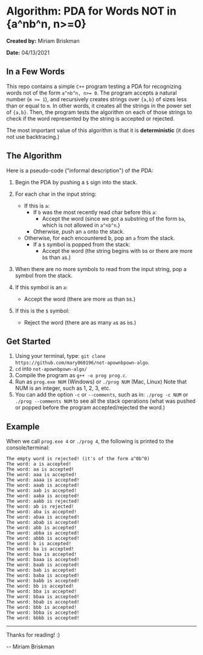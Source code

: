 # Algorithm: PDA for Words NOT in {a^nb^n, n>=0}

<b>Created by:</b> Miriam Briskman

<b>Date:</b> 04/13/2021

## In a Few Words

This repo contains a simple `C++` program testing a PDA for recognizing words not of the form `a^nb^n, n>= 0`.
The program accepts a natural number (`m >= 1`), and recursively creates strings over `{a,b}` of sizes less than or equal to `m`. In other words, it creates all the strings in the power set of `{a,b}`. Then, the program tests the algorithm on each of those strings to check if the word represented by the string is accepted or rejected.

The most important value of this algorithm is that it is <b>deterministic</b> (it does not use backtracing.)

## The Algorithm
Here is a pseudo-code ("informal description") of the PDA:
1. Begin the PDA by pushing a `$` sign into the stack. 

2. For each char in the input string:
   - If this is `a`:
     - If `b` was the most recently read char before this `a`:
       - Accept the word (since we got a substring of the form `ba`, which is not allowed in `a^nb^n`.)
     - Otherwise, push an `a` onto the stack. 
   - Otherwise, for each encountered b, pop an `a` from the stack. 
     - If a `$` symbol is popped from the stack:
       - Accept the word (the string begins with `b`s or there are more `b`s than `a`s.) 

3. When there are no more symbols to read from the input string, pop a symbol from the stack.
4. If this symbol is an `a`:
   - Accept the word (there are more `a`s than `b`s.)
5. If this is the `$` symbol:
   - Reject the word (there are as many `a`s as `b`s.)

## Get Started

1. Using your terminal, type: `git clone https://github.com/mary060196/not-apownbpown-algo`.
2. `cd` into `not-apownbpown-algo/`
3. Compile the program as `g++ -o prog prog.c`.
4. Run as `prog.exe NUM` (Windows) or `./prog NUM` (Mac, Linux)
   Note that NUM is an integer, such as 1, 2, 3, etc.
5. You can add the option `-c` or `--comments`, such as in: `./prog -c NUM` or `./prog --comments NUM`
   to see all the stack operations (what was pushed or popped before the program accepted/rejected the word.)

## Example
When we call `prog.exe 4` or `./prog 4`, the following is printed to the console/terminal:
```
The empty word is rejected! (it's of the form a^0b^0)
The word: a is accepted!
The word: aa is accepted!
The word: aaa is accepted!
The word: aaaa is accepted!
The word: aaab is accepted!
The word: aab is accepted!
The word: aaba is accepted!
The word: aabb is rejected!
The word: ab is rejected!
The word: aba is accepted!
The word: abaa is accepted!
The word: abab is accepted!
The word: abb is accepted!
The word: abba is accepted!
The word: abbb is accepted!
The word: b is accepted!
The word: ba is accepted!
The word: baa is accepted!
The word: baaa is accepted!
The word: baab is accepted!
The word: bab is accepted!
The word: baba is accepted!
The word: babb is accepted!
The word: bb is accepted!
The word: bba is accepted!
The word: bbaa is accepted!
The word: bbab is accepted!
The word: bbb is accepted!
The word: bbba is accepted!
The word: bbbb is accepted!
```

<hr>

Thanks for reading! :)

-- Miriam Briskman
